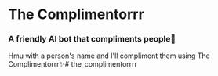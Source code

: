# The Complimentorrr
### A friendly AI bot that compliments people🤖
Hmu with a person's name and I'll compliment them using The Complimentorrr✨# the_complimentorrrr
